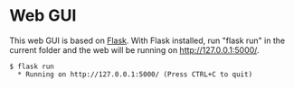 # Web GUI
This web GUI is based on [Flask](https://github.com/pallets/flask). With Flask installed, run "flask run" in the current folder and the web will be running on http://127.0.0.1:5000/.
```
$ flask run
  * Running on http://127.0.0.1:5000/ (Press CTRL+C to quit)
```